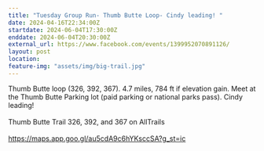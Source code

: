 ```yaml
---
title: "Tuesday Group Run- Thumb Butte Loop- Cindy leading! "
date: 2024-04-16T22:34:00Z
startdate: 2024-06-04T17:30:00Z
enddate: 2024-06-04T20:30:00Z
external_url: https://www.facebook.com/events/1399952070891126/
layout: post
location: 
feature-img: "assets/img/big-trail.jpg"
---
```


Thumb Butte loop (326, 392, 367). 4.7 miles, 784 ft if elevation gain. Meet at the Thumb Butte Parking lot (paid parking or national parks pass). Cindy leading! <br>
  <br>
  Thumb Butte Trail 326, 392, and 367 on AllTrails<br>
  <br>
  [https://maps.app.goo.gl/au5cdA9c6hYKsccSA?g_st=ic<br>
](https://maps.app.goo.gl/au5cdA9c6hYKsccSA?g_st=ic<br>
)  <br>
  
